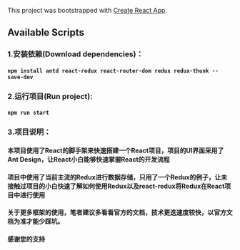 This project was bootstrapped with [Create React App](https://github.com/facebook/create-react-app).

## Available Scripts

### 1.安装依赖(Download dependencies)：
#### `npm install antd react-redux react-router-dom redux redux-thunk --save-dev`

### 2.运行项目(Run project):
#### `npm run start`

### 3.项目说明：
#### 本项目使用了React的脚手架来快速搭建一个React项目，项目的UI界面采用了Ant Design，让React小白能够快速掌握React的开发流程

#### 项目中使用了当前主流的Redux进行数据存储，只用了一个Redux的例子，让未接触过项目的小白快速了解如何使用Redux以及react-redux将Redux在React项目中进行使用

#### 关于更多框架的使用，笔者建议多看看官方的文档，技术更迭速度较快，以官方文档为准才能少踩坑。

#### 感谢您的支持